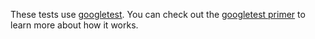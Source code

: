 These tests use [googletest](https://github.com/google/googletest).
You can check out the [googletest primer](https://github.com/google/googletest/blob/master/googletest/docs/primer.md) to learn more about how it works.